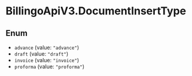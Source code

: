 # BillingoApiV3.DocumentInsertType

## Enum

* `advance` (value: `"advance"`)
* `draft` (value: `"draft"`)
* `invoice` (value: `"invoice"`)
* `proforma` (value: `"proforma"`)
